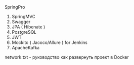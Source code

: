 
 SpringPro
1. SpringMVC
2. Swagger
3. JPA ( Hibenate ) 
4. PostgreSQL
5. JWT
6. Mockito ( Jacoco/Allure ) for Jenkins
7. ApacheKafka

 network.txt - руководство как развернуть проект в Docker
